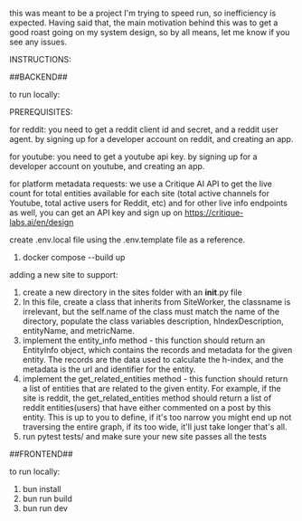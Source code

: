 

this was meant to be a project I'm trying to speed run, so inefficiency is expected. Having said that, the main motivation behind this was to get a good roast going on my system design, so by all means, let me know if you see any issues.



INSTRUCTIONS: 



##BACKEND## 

to run locally:

PREREQUISITES: 

 for reddit: 
 you need to get a reddit client id and secret, and a reddit user agent. by signing up for a developer account on reddit, and creating an app. 

 for youtube: 
 you need to get a youtube api key. by signing up for a developer account on youtube, and creating an app.

 for platform metadata requests: 
    we use a Critique AI API to get the live count for total entities available for each site (total active channels for Youtube, total active users for Reddit, etc) and for other live info endpoints as well, you can get an API key and sign up on https://critique-labs.ai/en/design



create .env.local file using the .env.template file as a reference.

1. docker compose --build up 

adding a new site to support:

1. create a new directory in the sites folder with an __init__.py file
2. In this file, create a class that inherits from SiteWorker, the classname is irrelevant, but the self.name of the class must match the name of the directory, populate the class variables description, hIndexDescription, entityName, and metricName.
3. implement the entity_info method - this function should return an EntityInfo object, which contains the records and metadata for the given entity. The records are the data used to calculate the h-index, and the metadata is the url and identifier for the entity.
4. implement the get_related_entities method - this function should return a list of entities that are related to the given entity. For example, if the site is reddit, the get_related_entities method should return a list of reddit entities(users) that have either commented on a post by this entity. This is up to you to define, if it's too narrow you might end up not traversing the entire graph, if its too wide, it'll just take longer that's all. 
5. run pytest tests/ and make sure your new site passes all the tests



##FRONTEND## 

to run locally: 

1. bun install 
2. bun run build 
3. bun run dev 